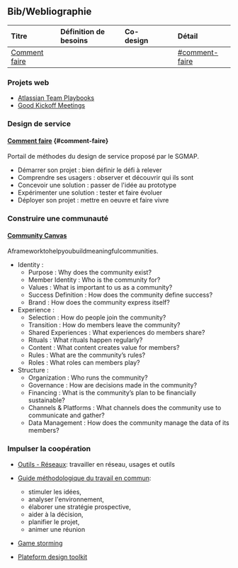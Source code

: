 ## Bib/Webliographie

| Titre | Définition de besoins | Co-design |  |  | Détail |
| :--- | :--- | :--- | :--- | :--- | :--- |
| [Comment faire](http://comment-faire.modernisation.gouv.fr/) |  |  |  |  | [\#comment-faire](#comment-faire) |

### Projets web

* [Atlassian Team Playbooks](https://www.atlassian.com/team-playbook/plays)
* [Good Kickoff Meetings](http://goodkickoffmeetings.com/)

### Design de service

#### [Comment faire](http://comment-faire.modernisation.gouv.fr/) {#comment-faire}

Portail de méthodes du design de service proposé par le SGMAP.

* Démarrer son projet : bien définir le défi à relever
* Comprendre ses usagers : observer et découvrir qui ils sont
* Concevoir une solution : passer de l'idée au prototype
* Expérimenter une solution : tester et faire évoluer
* Déployer son projet : mettre en oeuvre et faire vivre

### Construire une communauté

#### [Community Canvas](https://community-canvas.org/)

Aframeworktohelpyoubuildmeaningfulcommunities.

* Identity :
  * Purpose : Why does the community exist?
  * Member Identity : Who is the community for?
  * Values : What is important to us as a community?
  * Success Definition : How does the community define success?
  * Brand : How does the community express itself?
* Experience :
  * Selection : How do people join the community?
  * Transition : How do members leave the community?
  * Shared Experiences : What experiences do members share?
  * Rituals : What rituals happen regularly?
  * Content : What content creates value for members?
  * Rules : What are the community’s rules?
  * Roles : What roles can members play?
* Structure :
  * Organization : Who runs the community?
  * Governance : How are decisions made in the community?
  * Financing : What is the community’s plan to be financially sustainable?
  * Channels 
    &
     Platforms : What channels does the community use to communicate and gather?
  * Data Management : How does the community manage the data of its members?

### Impulser la coopération

* [Outils - Réseaux](http://outils-reseaux.org/): travailler en réseau, usages et outils

* [Guide méthodologique du travail en commun](http://www.iaat.org/telechargement/guide_methodo/guide_methodo_complet.pdf):

  * stimuler les idées,
  * analyser l'environnement,
  * élaborer une stratégie prospective,
  * aider à la décision,
  * planifier le projet,
  * animer une réunion

* [Game storming](http://gamestorming.com/)

* [Plateform design toolkit](http://platformdesigntoolkit.com/toolkit/)



